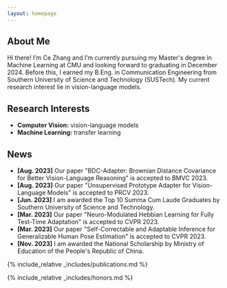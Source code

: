 ```yaml
---
layout: homepage
---
```


## About Me

Hi there! I’m Ce Zhang and I’m currently pursuing my Master's degree in Machine Learning at CMU and looking forward to graduating in December 2024. Before this, I earned my B.Eng. in Communication Engineering from Southern University of Science and Technology (SUSTech). My current research interest lie in vision-language models.

## Research Interests

- **Computer Vision:** vision-language models
- **Machine Learning:** transfer learning

## News

- **[Aug. 2023]** Our paper "BDC-Adapter: Brownian Distance Covariance for Better Vision-Language Reasoning" is accepted to BMVC 2023.
- **[Aug. 2023]** Our paper "Unsupervised Prototype Adapter for Vision-Language Models" is accepted to PRCV 2023.
- **[Jun. 2023]** I am awarded the Top 10 Summa Cum Laude Graduates by Southern University of Science and Technology. 
- **[Mar. 2023]** Our paper "Neuro-Modulated Hebbian Learning for Fully Test-Time Adaptation" is accepted to CVPR 2023.
- **[Mar. 2023]** Our paper "Self-Correctable and Adaptable Inference for Generalizable Human Pose Estimation" is accepted to CVPR 2023.
- **[Nov. 2023]** I am awarded the National Scholarship by Ministry of Education of the People's Republic of China. 

{% include_relative _includes/publications.md %}

{% include_relative _includes/honors.md %}
